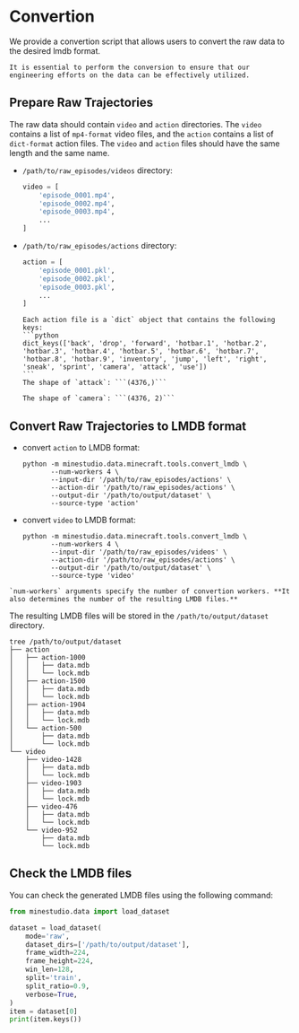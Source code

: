 <!--
 * @Date: 2024-12-12 09:18:35
 * @LastEditors: caishaofei caishaofei@stu.pku.edu.cn
 * @LastEditTime: 2024-12-30 15:03:31
 * @FilePath: /MineStudio/docs/source/data/convertion.md
-->

# Convertion

We provide a convertion script that allows users to convert the raw data to the desired lmdb format. 

```{warning}
It is essential to perform the conversion to ensure that our engineering efforts on the data can be effectively utilized. 
```

## Prepare Raw Trajectories

The raw data should contain `video` and `action` directories. The `video` contains a list of `mp4-format` video files, and the `action` contains a list of `dict-format` action files. The `video` and `action` files should have the same length and the same name. 

- `/path/to/raw_episodes/videos` directory:
    ```python
    video = [
        'episode_0001.mp4',
        'episode_0002.mp4',
        'episode_0003.mp4',
        ...
    ]
    ```

- `/path/to/raw_episodes/actions` directory:
    ```python
    action = [
        'episode_0001.pkl',
        'episode_0002.pkl',
        'episode_0003.pkl',
        ...
    ]
    ```

    ````{note}
    Each action file is a `dict` object that contains the following keys:
    ```python
    dict_keys(['back', 'drop', 'forward', 'hotbar.1', 'hotbar.2', 'hotbar.3', 'hotbar.4', 'hotbar.5', 'hotbar.6', 'hotbar.7', 'hotbar.8', 'hotbar.9', 'inventory', 'jump', 'left', 'right', 'sneak', 'sprint', 'camera', 'attack', 'use'])
    ```
    The shape of `attack`: ```(4376,)```

    The shape of `camera`: ```(4376, 2)```
    ````

## Convert Raw Trajectories to LMDB format

- convert `action` to LMDB format:
    ```console
    python -m minestudio.data.minecraft.tools.convert_lmdb \
           --num-workers 4 \
           --input-dir '/path/to/raw_episodes/actions' \
           --action-dir '/path/to/raw_episodes/actions' \
           --output-dir '/path/to/output/dataset' \
           --source-type 'action'
    ```

- convert `video` to LMDB format:
    ```console
    python -m minestudio.data.minecraft.tools.convert_lmdb \
           --num-workers 4 \
           --input-dir '/path/to/raw_episodes/videos' \
           --action-dir '/path/to/raw_episodes/actions' \
           --output-dir '/path/to/output/dataset' \
           --source-type 'video'
    ```

```{note}
`num-workers` arguments specify the number of convertion workers. **It also determines the number of the resulting LMDB files.** 
```
The resulting LMDB files will be stored in the `/path/to/output/dataset` directory.
```console
tree /path/to/output/dataset
├── action
│   ├── action-1000 
│   │   ├── data.mdb
│   │   └── lock.mdb
│   ├── action-1500
│   │   ├── data.mdb
│   │   └── lock.mdb
│   ├── action-1904
│   │   ├── data.mdb
│   │   └── lock.mdb
│   └── action-500
│       ├── data.mdb
│       └── lock.mdb
└── video
    ├── video-1428  
    │   ├── data.mdb
    │   └── lock.mdb
    ├── video-1903
    │   ├── data.mdb
    │   └── lock.mdb
    ├── video-476
    │   ├── data.mdb
    │   └── lock.mdb
    └── video-952
        ├── data.mdb
        └── lock.mdb
```

## Check the LMDB files

You can check the generated LMDB files using the following command:
```python
from minestudio.data import load_dataset

dataset = load_dataset(
    mode='raw', 
    dataset_dirs=['/path/to/output/dataset'], 
    frame_width=224, 
    frame_height=224,
    win_len=128, 
    split='train', 
    split_ratio=0.9, 
    verbose=True,
)
item = dataset[0]
print(item.keys())
```